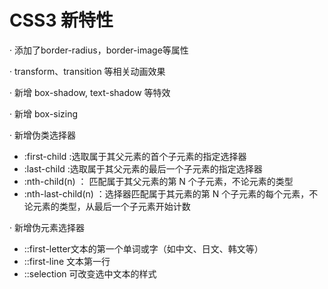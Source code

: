 # CSS3 新特性

· 添加了border-radius，border-image等属性

· transform、transition 等相关动画效果

· 新增 box-shadow, text-shadow 等特效

· 新增 box-sizing

· 新增伪类选择器

- :first-child :选取属于其父元素的首个子元素的指定选择器
- :last-child :选取属于其父元素的最后一个子元素的指定选择器
- :nth-child(n) ： 匹配属于其父元素的第 N 个子元素，不论元素的类型
- :nth-last-child(n) ：选择器匹配属于其元素的第 N 个子元素的每个元素，不论元素的类型，从最后一个子元素开始计数

· 新增伪元素选择器

- ::first-letter文本的第一个单词或字（如中文、日文、韩文等）
- ::first-line 文本第一行
- ::selection 可改变选中文本的样式
